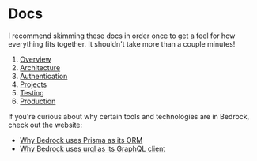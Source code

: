 # Docs

I recommend skimming these docs in order once to get a feel for how everything fits together. It shouldn't take more than a couple minutes!

1. [Overview](./0-overview.md)
1. [Architecture](./1-overview.md)
1. [Authentication](./2-authentication.md)
1. [Projects](./3-projects.md)
1. [Testing](./4-testing.md)
1. [Production](./5-production.md)

If you're curious about why certain tools and technologies are in Bedrock, check out the website:

- [Why Bedrock uses Prisma as its ORM](https://bedrock.mxstbr.com/tools/prisma)
- [Why Bedrock uses urql as its GraphQL client](https://bedrock.mxstbr.com/tools/urql)
